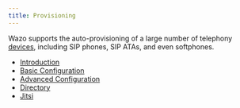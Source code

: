 ```yaml
---
title: Provisioning
---
```


Wazo supports the auto-provisioning of a large number of telephony
[devices](/uc-doc/ecosystem/supported_devices), including SIP phones, SIP ATAs,
and even softphones.

- [Introduction](/uc-doc/administration/provisioning/introduction)
- [Basic Configuration](/uc-doc/administration/provisioning/basic_configuration)
- [Advanced Configuration](/uc-doc/administration/provisioning/adv_configuration)
- [Directory](/uc-doc/administration/provisioning/directory)
- [Jitsi](/uc-doc/administration/provisioning/jitsi)
